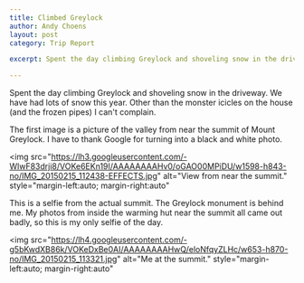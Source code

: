 ```yaml
---
title: Climbed Greylock
author: Andy Choens
layout: post
category: Trip Report

excerpt: Spent the day climbing Greylock and shoveling snow in the driveway.

---
```


Spent the day climbing Greylock and shoveling snow in the driveway. We
have had lots of snow this year. Other than the monster icicles on the house (and the
frozen pipes) I can't complain.

The first image is a picture of the valley from near the summit of
Mount Greylock. I have to thank Google for turning into a black and
white photo.

<img
 src="https://lh3.googleusercontent.com/-WlwF83drji8/VOKe6EKn19I/AAAAAAAAHv0/oGAO00MPiDU/w1598-h843-no/IMG_20150215_112438-EFFECTS.jpg"
 alt="View from near the summit."
 style="margin-left:auto; margin-right:auto"
>

This is a selfie from the actual summit. The Greylock monument is
behind me. My photos from inside the warming hut near the summit all
came out badly, so this is my only selfie of the day.

<img
 src="https://lh4.googleusercontent.com/-g5bKwdXB86k/VOKeDxBe0AI/AAAAAAAAHwQ/eloNfqyZLHc/w653-h870-no/IMG_20150215_113321.jpg"
 alt="Me at the summit."
 style="margin-left:auto; margin-right:auto" 
>
